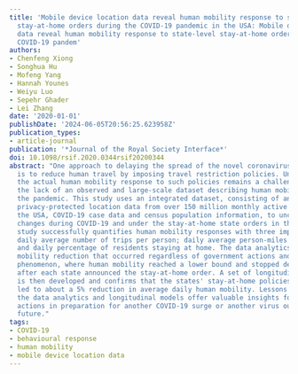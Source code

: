 ```yaml
---
title: 'Mobile device location data reveal human mobility response to state-level
  stay-at-home orders during the COVID-19 pandemic in the USA: Mobile device location
  data reveal human mobility response to state-level stay-at-home orders during the
  COVID-19 pandem'
authors:
- Chenfeng Xiong
- Songhua Hu
- Mofeng Yang
- Hannah Younes
- Weiyu Luo
- Sepehr Ghader
- Lei Zhang
date: '2020-01-01'
publishDate: '2024-06-05T20:56:25.623958Z'
publication_types:
- article-journal
publication: '*Journal of the Royal Society Interface*'
doi: 10.1098/rsif.2020.0344rsif20200344
abstract: "One approach to delaying the spread of the novel coronavirus (COVID-19)
  is to reduce human travel by imposing travel restriction policies. Understanding
  the actual human mobility response to such policies remains a challenge owing to
  the lack of an observed and large-scale dataset describing human mobility during
  the pandemic. This study uses an integrated dataset, consisting of anonymized and
  privacy-protected location data from over 150 million monthly active samples in
  the USA, COVID-19 case data and census population information, to uncover mobility
  changes during COVID-19 and under the stay-at-home state orders in the USA. The
  study successfully quantifies human mobility responses with three important metrics:
  daily average number of trips per person; daily average person-miles travelled;
  and daily percentage of residents staying at home. The data analytics reveal a spontaneous
  mobility reduction that occurred regardless of government actions and a 'floor'
  phenomenon, where human mobility reached a lower bound and stopped decreasing soon
  after each state announced the stay-at-home order. A set of longitudinal models
  is then developed and confirms that the states' stay-at-home policies have only
  led to about a 5% reduction in average daily human mobility. Lessons learned from
  the data analytics and longitudinal models offer valuable insights for government
  actions in preparation for another COVID-19 surge or another virus outbreak in the
  future."
tags:
- COVID-19
- behavioural response
- human mobility
- mobile device location data
---
```

